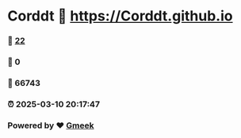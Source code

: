 # Corddt :link: https://Corddt.github.io 
### :page_facing_up: [22](https://Corddt.github.io/tag.html) 
### :speech_balloon: 0 
### :hibiscus: 66743 
### :alarm_clock: 2025-03-10 20:17:47 
### Powered by :heart: [Gmeek](https://github.com/Meekdai/Gmeek)

